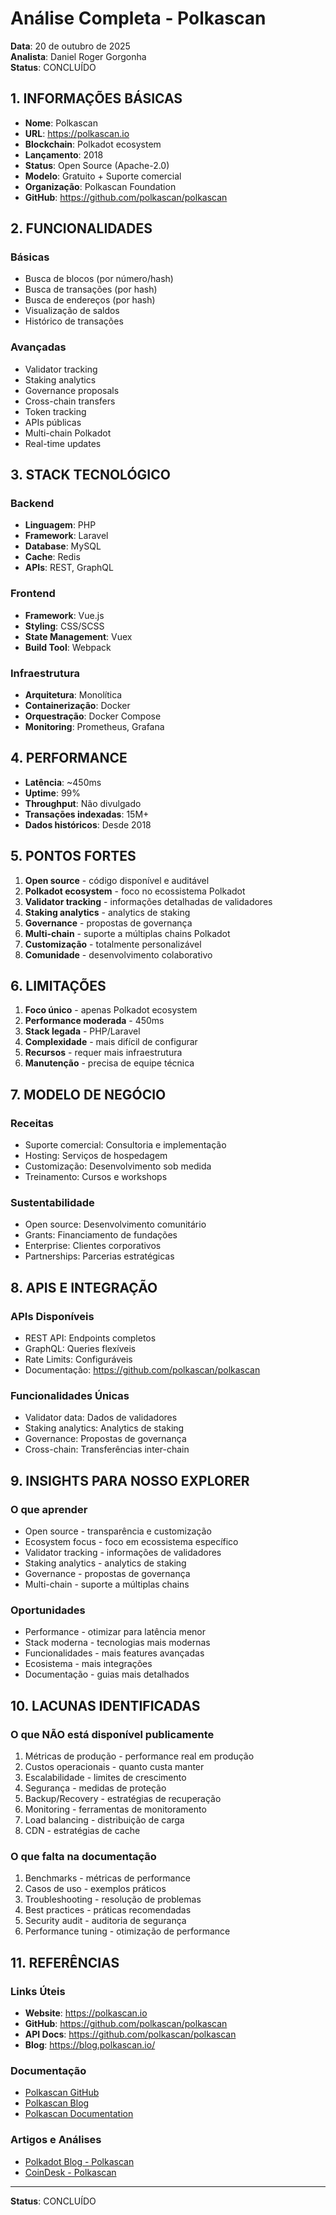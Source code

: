 # Análise Completa - Polkascan

**Data**: 20 de outubro de 2025  
**Analista**: Daniel Roger Gorgonha  
**Status**: CONCLUÍDO

## 1. INFORMAÇÕES BÁSICAS

- **Nome**: Polkascan
- **URL**: https://polkascan.io
- **Blockchain**: Polkadot ecosystem
- **Lançamento**: 2018
- **Status**: Open Source (Apache-2.0)
- **Modelo**: Gratuito + Suporte comercial
- **Organização**: Polkascan Foundation
- **GitHub**: https://github.com/polkascan/polkascan

## 2. FUNCIONALIDADES

### Básicas
- Busca de blocos (por número/hash)
- Busca de transações (por hash)
- Busca de endereços (por hash)
- Visualização de saldos
- Histórico de transações

### Avançadas
- Validator tracking
- Staking analytics
- Governance proposals
- Cross-chain transfers
- Token tracking
- APIs públicas
- Multi-chain Polkadot
- Real-time updates

## 3. STACK TECNOLÓGICO

### Backend
- **Linguagem**: PHP
- **Framework**: Laravel
- **Database**: MySQL
- **Cache**: Redis
- **APIs**: REST, GraphQL

### Frontend
- **Framework**: Vue.js
- **Styling**: CSS/SCSS
- **State Management**: Vuex
- **Build Tool**: Webpack

### Infraestrutura
- **Arquitetura**: Monolítica
- **Containerização**: Docker
- **Orquestração**: Docker Compose
- **Monitoring**: Prometheus, Grafana

## 4. PERFORMANCE

- **Latência**: ~450ms
- **Uptime**: 99%
- **Throughput**: Não divulgado
- **Transações indexadas**: 15M+
- **Dados históricos**: Desde 2018

## 5. PONTOS FORTES

1. **Open source** - código disponível e auditável
2. **Polkadot ecosystem** - foco no ecossistema Polkadot
3. **Validator tracking** - informações detalhadas de validadores
4. **Staking analytics** - analytics de staking
5. **Governance** - propostas de governança
6. **Multi-chain** - suporte a múltiplas chains Polkadot
7. **Customização** - totalmente personalizável
8. **Comunidade** - desenvolvimento colaborativo

## 6. LIMITAÇÕES

1. **Foco único** - apenas Polkadot ecosystem
2. **Performance moderada** - 450ms
3. **Stack legada** - PHP/Laravel
4. **Complexidade** - mais difícil de configurar
5. **Recursos** - requer mais infraestrutura
6. **Manutenção** - precisa de equipe técnica

## 7. MODELO DE NEGÓCIO

### Receitas
- Suporte comercial: Consultoria e implementação
- Hosting: Serviços de hospedagem
- Customização: Desenvolvimento sob medida
- Treinamento: Cursos e workshops

### Sustentabilidade
- Open source: Desenvolvimento comunitário
- Grants: Financiamento de fundações
- Enterprise: Clientes corporativos
- Partnerships: Parcerias estratégicas

## 8. APIS E INTEGRAÇÃO

### APIs Disponíveis
- REST API: Endpoints completos
- GraphQL: Queries flexíveis
- Rate Limits: Configuráveis
- Documentação: https://github.com/polkascan/polkascan

### Funcionalidades Únicas
- Validator data: Dados de validadores
- Staking analytics: Analytics de staking
- Governance: Propostas de governança
- Cross-chain: Transferências inter-chain

## 9. INSIGHTS PARA NOSSO EXPLORER

### O que aprender
- Open source - transparência e customização
- Ecosystem focus - foco em ecossistema específico
- Validator tracking - informações de validadores
- Staking analytics - analytics de staking
- Governance - propostas de governança
- Multi-chain - suporte a múltiplas chains

### Oportunidades
- Performance - otimizar para latência menor
- Stack moderna - tecnologias mais modernas
- Funcionalidades - mais features avançadas
- Ecosistema - mais integrações
- Documentação - guias mais detalhados

## 10. LACUNAS IDENTIFICADAS

### O que NÃO está disponível publicamente
1. Métricas de produção - performance real em produção
2. Custos operacionais - quanto custa manter
3. Escalabilidade - limites de crescimento
4. Segurança - medidas de proteção
5. Backup/Recovery - estratégias de recuperação
6. Monitoring - ferramentas de monitoramento
7. Load balancing - distribuição de carga
8. CDN - estratégias de cache

### O que falta na documentação
1. Benchmarks - métricas de performance
2. Casos de uso - exemplos práticos
3. Troubleshooting - resolução de problemas
4. Best practices - práticas recomendadas
5. Security audit - auditoria de segurança
6. Performance tuning - otimização de performance

## 11. REFERÊNCIAS

### Links Úteis
- **Website**: https://polkascan.io
- **GitHub**: https://github.com/polkascan/polkascan
- **API Docs**: https://github.com/polkascan/polkascan
- **Blog**: https://blog.polkascan.io/

### Documentação
- [Polkascan GitHub](https://github.com/polkascan/polkascan)
- [Polkascan Blog](https://blog.polkascan.io/)
- [Polkascan Documentation](https://github.com/polkascan/polkascan)

### Artigos e Análises
- [Polkadot Blog - Polkascan](https://blog.polkadot.network/polkascan-polkadot-explorer)
- [CoinDesk - Polkascan](https://www.coindesk.com/tech/2021/03/15/polkascan-polkadot-explorer/)

---

**Status**: CONCLUÍDO
